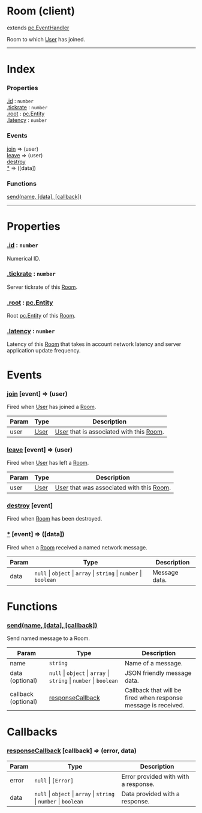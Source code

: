 # Room (client)
extends [pc.EventHandler]

Room to which [User] has joined.

---

# Index

### Properties

<a href='#property_id'>.id</a> : `number`  
<a href='#property_tickrate'>.tickrate</a> : `number`  
<a href='#property_root'>.root</a> : [pc.Entity]  
<a href='#property_latency'>.latency</a> : `number`  

### Events

<a href='#event_join'>join</a> => (user)  
<a href='#event_leave'>leave</a> => (user)  
<a href='#event_destroy'>destroy</a>  
<a href='#event_*'>*</a> => ([data])  

### Functions

<a href='#function_send'>send(name, [data], [callback])</a>  


---


# Properties

<a name='property_id'></a>
### <a href='#property_id'>.id</a> : `number`  
Numerical ID.

<a name='property_tickrate'></a>
### <a href='#property_tickrate'>.tickrate</a> : `number`  
Server tickrate of this [Room].

<a name='property_root'></a>
### <a href='#property_root'>.root</a> : [pc.Entity]  
Root [pc.Entity] of this [Room].

<a name='property_latency'></a>
### <a href='#property_latency'>.latency</a> : `number`  
Latency of this [Room] that takes in account network latency and server application update frequency.



# Events

<a name='event_join'></a>
### <a href='#event_join'>join</a> [event] => (user)  
Fired when [User] has joined a [Room].

| Param | Type | Description |
| --- | --- | --- |
| user | [User] | [User] that is associated with this [Room]. |  


<a name='event_leave'></a>
### <a href='#event_leave'>leave</a> [event] => (user)  
Fired when [User] has left a [Room].

| Param | Type | Description |
| --- | --- | --- |
| user | [User] | [User] that was associated with this [Room]. |  


<a name='event_destroy'></a>
### <a href='#event_destroy'>destroy</a> [event]  
Fired when [Room] has been destroyed.



<a name='event_*'></a>
### <a href='#event_*'>*</a> [event] => ([data])  
Fired when a [Room] received a named network message.

| Param | Type | Description |
| --- | --- | --- |
| data | `null` &#124; `object` &#124; `array` &#124; `string` &#124; `number` &#124; `boolean` | Message data. |  


# Functions

<a name='function_send'></a>
### <a href='#function_send'>send(name, [data], [callback])</a>  

Send named message to a Room.

| Param | Type | Description |
| --- | --- | --- |
| name | `string` | Name of a message. |  
| data (optional) | `null` &#124; `object` &#124; `array` &#124; `string` &#124; `number` &#124; `boolean` | JSON friendly message data. |  
| callback (optional) | <a href='#callback_responseCallback'>responseCallback</a> | Callback that will be fired when response message is received. |  



# Callbacks

<a name='callback_responseCallback'></a>
### <a href='#callback_responseCallback'>responseCallback</a> [callback] => (error, data)  

| Param | Type | Description |
| --- | --- | --- |
| error | ````null```` &#124; ```[Error]``` | Error provided with with a response. |  
| data | ````null```` &#124; ````object```` &#124; ````array```` &#124; ````string```` &#124; ````number```` &#124; ````boolean```` | Data provided with a response. |  




[pc.EventHandler]: https://developer.playcanvas.com/en/api/pc.EventHandler.html  
[User]: ./User.md  
[Room]: ./Room.md  
[pc.Entity]: https://developer.playcanvas.com/en/api/pc.Entity.html  
